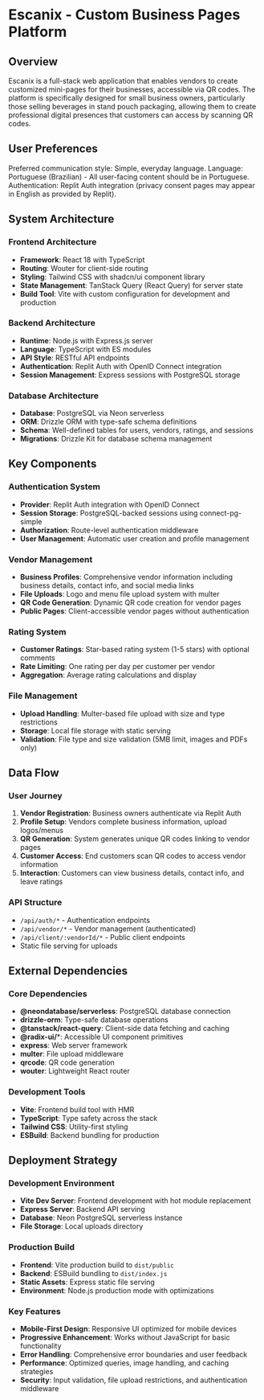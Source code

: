 # Escanix - Custom Business Pages Platform

## Overview

Escanix is a full-stack web application that enables vendors to create customized mini-pages for their businesses, accessible via QR codes. The platform is specifically designed for small business owners, particularly those selling beverages in stand pouch packaging, allowing them to create professional digital presences that customers can access by scanning QR codes.

## User Preferences

Preferred communication style: Simple, everyday language.
Language: Portuguese (Brazilian) - All user-facing content should be in Portuguese.
Authentication: Replit Auth integration (privacy consent pages may appear in English as provided by Replit).

## System Architecture

### Frontend Architecture
- **Framework**: React 18 with TypeScript
- **Routing**: Wouter for client-side routing
- **Styling**: Tailwind CSS with shadcn/ui component library
- **State Management**: TanStack Query (React Query) for server state
- **Build Tool**: Vite with custom configuration for development and production

### Backend Architecture
- **Runtime**: Node.js with Express.js server
- **Language**: TypeScript with ES modules
- **API Style**: RESTful API endpoints
- **Authentication**: Replit Auth with OpenID Connect integration
- **Session Management**: Express sessions with PostgreSQL storage

### Database Architecture
- **Database**: PostgreSQL via Neon serverless
- **ORM**: Drizzle ORM with type-safe schema definitions
- **Schema**: Well-defined tables for users, vendors, ratings, and sessions
- **Migrations**: Drizzle Kit for database schema management

## Key Components

### Authentication System
- **Provider**: Replit Auth integration with OpenID Connect
- **Session Storage**: PostgreSQL-backed sessions using connect-pg-simple
- **Authorization**: Route-level authentication middleware
- **User Management**: Automatic user creation and profile management

### Vendor Management
- **Business Profiles**: Comprehensive vendor information including business details, contact info, and social media links
- **File Uploads**: Logo and menu file upload system with multer
- **QR Code Generation**: Dynamic QR code creation for vendor pages
- **Public Pages**: Client-accessible vendor pages without authentication

### Rating System
- **Customer Ratings**: Star-based rating system (1-5 stars) with optional comments
- **Rate Limiting**: One rating per day per customer per vendor
- **Aggregation**: Average rating calculations and display

### File Management
- **Upload Handling**: Multer-based file upload with size and type restrictions
- **Storage**: Local file storage with static serving
- **Validation**: File type and size validation (5MB limit, images and PDFs only)

## Data Flow

### User Journey
1. **Vendor Registration**: Business owners authenticate via Replit Auth
2. **Profile Setup**: Vendors complete business information, upload logos/menus
3. **QR Generation**: System generates unique QR codes linking to vendor pages
4. **Customer Access**: End customers scan QR codes to access vendor information
5. **Interaction**: Customers can view business details, contact info, and leave ratings

### API Structure
- `/api/auth/*` - Authentication endpoints
- `/api/vendor/*` - Vendor management (authenticated)
- `/api/client/:vendorId/*` - Public client endpoints
- Static file serving for uploads

## External Dependencies

### Core Dependencies
- **@neondatabase/serverless**: PostgreSQL database connection
- **drizzle-orm**: Type-safe database operations
- **@tanstack/react-query**: Client-side data fetching and caching
- **@radix-ui/***: Accessible UI component primitives
- **express**: Web server framework
- **multer**: File upload middleware
- **qrcode**: QR code generation
- **wouter**: Lightweight React router

### Development Tools
- **Vite**: Frontend build tool with HMR
- **TypeScript**: Type safety across the stack
- **Tailwind CSS**: Utility-first styling
- **ESBuild**: Backend bundling for production

## Deployment Strategy

### Development Environment
- **Vite Dev Server**: Frontend development with hot module replacement
- **Express Server**: Backend API serving
- **Database**: Neon PostgreSQL serverless instance
- **File Storage**: Local uploads directory

### Production Build
- **Frontend**: Vite production build to `dist/public`
- **Backend**: ESBuild bundling to `dist/index.js`
- **Static Assets**: Express static file serving
- **Environment**: Node.js production mode with optimizations

### Key Features
- **Mobile-First Design**: Responsive UI optimized for mobile devices
- **Progressive Enhancement**: Works without JavaScript for basic functionality
- **Error Handling**: Comprehensive error boundaries and user feedback
- **Performance**: Optimized queries, image handling, and caching strategies
- **Security**: Input validation, file upload restrictions, and authentication middleware